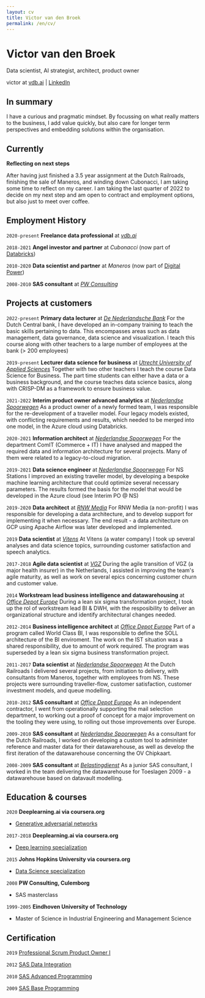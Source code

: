 ```yaml
---
layout: cv
title: Victor van den Broek
permalink: /en/cv/
---
```

# Victor van den Broek
Data scientist, AI strategist, architect, product owner

<div id="webaddress">
victor at <a href="https://vdb.ai/en/">vdb.ai</a> | <a href="https://www.linkedin.com/in/victorvdb/">LinkedIn</a>
</div>

## In summary

I have a curious and pragmatic mindset. By focussing on what really matters to the business, I add value quickly, but also care for longer term perspectives and embedding solutions within the organisation.

## Currently

__Reflecting on next steps__

After having just finished a 3.5 year assignment at the Dutch Railroads, finishing the sale of Maneros, and winding down Cubonacci, I am taking some time to reflect on my career. I am taking the last quarter of 2022 to decide on my next step and am open to contract and employment options, but also just to meet over coffee.

## Employment History
`2020-present`
__Freelance data professional__ at [_vdb.ai_](https://vdb.ai)

`2018-2021`
__Angel investor and partner__ at _Cubonacci_ (now part of [Databricks](https://databricks.com/blog/2021/07/02/a-shared-vision-for-data-teams-why-cubonacci-joined-databricks.html))

`2010-2020`
__Data scientist and partner__ at _Maneros_ (now part of [Digital Power](https://digital-power.com/maneros))

`2008-2010`
__SAS consultant__ at [_PW Consulting_](https://www.pwconsulting.nl)

## Projects at customers

`2022-present`
__Primary data lecturer__ at [_De Nederlandsche Bank_](https://www.dnb.nl/en/)
For the Dutch Central bank, I have developed an in-company training to teach the basic skills pertaining to data. This encompasses areas such as data management, data governance, data science and visualization. I teach this course along with other teachers to a large number of employees at the bank (> 200 employees)

`2019-present`
__Lecturer data science for business__ at [_Utrecht University of Applied Sciences_](https://www.internatonalhu.com)
Together with two other teachers I teach the course Data Science for Business. The part time students can either have a data or a business background, and the course teaches data science basics, along with CRISP-DM as a framework to ensure business value.

`2021-2022`
__Interim product owner advanced analytics__ at [_Nederlandse Spoorwegen_](https://www.ns.nl/en)
As a product owner of a newly formed team, I was responsible for the re-development of a traveller model. Four legacy models existed, with conflicting requirements and results, which needed to be merged into one model, in the Azure cloud using Databricks.

`2020-2021`
__Information architect__ at [_Nederlandse Spoorwegen_](https://www.ns.nl/en)
For the department ComIT (Commerce + IT) I have analysed and mapped the required data and information architecture for several projects. Many of them were related to a legacy-to-cloud migration.

`2019-2021`
__Data science engineer__ at [_Nederlandse Spoorwegen_](https://www.ns.nl/en)
For NS Stations I improved an existing traveller model, by developing a bespoke machine learning architecture that could optimize several necessary parameters. The results formed the basis for the model that would be developed in the Azure cloud (see Interim PO @ NS)

`2019-2020`
__Data architect__ at [_RNW Media_](https://www.rnw.org)
For RNW Media (a non-profit) I was responsible for developing a data architecture, and to develop support for implementing it when necessary. The end result - a data architecture on GCP using Apache Airflow was later developed and implemented.

`2019`
__Data scientist__ at [_Vitens_](https://www.vitens.nl)
At Vitens (a water company) I took up several analyses and data science topics, surrounding customer satisfaction and speech analytics.

`2017-2018`
__Agile data scientist__ at [_VGZ_](https://www.vgz.nl/english)
During the agile transition of VGZ (a major health insurer) in the Netherlands, I assisted in improving the team's agile maturity, as well as work on several epics concerning customer churn and customer value.

`2014`
__Workstream lead business intelligence and datawarehousing__ at [_Office Depot Europe_](https://www.officedepot.eu)
During a lean six sigma transformation project, I took up the rol of workstream lead BI & DWH, with the resposibility to deliver an organizational structure and identify architectural changes needed.

`2012-2014`
__Business intelligence architect__ at [_Office Depot Europe_](https://www.officedepot.eu)
Part of a program called World Class BI, I was responsible to define the SOLL architecture of the BI enviroment. The work on the IST situation was a shared responsibility, due to amount of work required. The program was superseded by a lean six sigma business transformation project.

`2011-2017`
__Data scientist__ at [_Nederlandse Spoorwegen_](https://www.ns.nl/en)
At the Dutch Railroads I delivered several projects, from initiation to delivery, with consultants from Maneros, together with employees from NS. These projects were surrounding traveller-flow, customer satisfaction, customer investment models, and queue modelling.

`2010-2012`
__SAS consultant__ at [_Office Depot Europe_](https://www.officedepot.eu)
As an independent contractor, I went from operationally supporting the mail selection department, to working out a proof of concept for a major improvement on the tooling they were using, to rolling out those improvements over Europe.

`2009-2010`
__SAS consultant__ at [_Nederlandse Spoorwegen_](https://www.ns.nl/en)
As a consultant for the Dutch Railroads, I worked on developing a custom tool to administer reference and master data for their datawarehouse, as well as develop the first iteration of the datawarehouse concerning the OV Chipkaart.

`2008-2009`
__SAS consultant__ at [_Belastingdienst_](https://www.belastingdienst.nl/wps/wcm/connect/en/individuals/individuals)
As a junior SAS consultant, I worked in the team delivering the datawarehouse for Toeslagen 2009 - a datawarehouse based on datavault modelling.

## Education & courses

`2020`
__Deeplearning.ai via coursera.org__
- [Generative adversarial networks](https://coursera.org/share/d1490e08649f1555629f246e82cae349)

`2017-2018`
__Deeplearning.ai via coursera.org__
- [Deep learning specialization](https://coursera.org/share/9632c7003388406a8c5efad9c727302a)

`2015`
__Johns Hopkins University via coursera.org__
- [Data Science specialization](https://coursera.org/share/785ee18a8f8355d65a8e50f434625206)

`2008`
__PW Consulting, Culemborg__
- SAS masterclass

`1999-2005`
__Eindhoven University of Technology__
- Master of Science in Industrial Engineering and Management Science


## Certification

`2019`
[Professional Scrum Product Owner I](https://www.credly.com/badges/f30f95e1-5fed-49bb-8e06-74cf9e5ff5ca/public_url)

`2012`
[SAS Data Integration](https://www.credly.com/badges/43a617e5-ad93-4f1a-8531-e1e239f6ba66/public_url)

`2010`
[SAS Advanced Programming](https://www.credly.com/badges/1359fb4a-7962-40d6-81e7-a3e65a8b143a/public_url)

`2009`
[SAS Base Programming](https://www.credly.com/badges/36005d4f-630b-4a84-8945-e56cc4f172d9/public_url)
